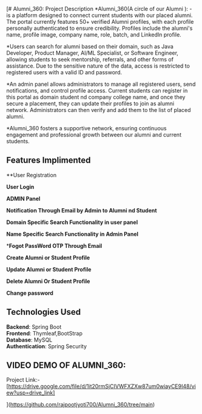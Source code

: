 [# Alumni_360: Project Description
*Alumni_360(A circle of our Alumni ): -  is a platform designed to connect current students with our placed alumni. The portal currently  features  50+  verified Alumni  profiles, with each profile personally authenticated to ensure credibility. Profiles include the alumni's name, profile image, company name, role, batch, and LinkedIn profile.

*Users can search for alumni based on their domain, such as Java Developer, Product Manager, AI/ML Specialist, or Software Engineer, allowing students to seek mentorship, referrals, and other forms of assistance. Due to the sensitive nature of the data, access is restricted to registered users with a valid ID and password.

*An admin panel allows administrators to manage all registered users, send notifications, and control profile access. Current students can register in this portal as domain student nd company college name, and once they secure a placement, they can update their profiles to join as alumni network. Administrators can then verify and add them to the list of placed alumni.

*Alumni_360 fosters a supportive network, ensuring continuous engagement and professional growth between our alumni and current students.
## Features Implimented
**User Registration

**User Login**<br>

**ADMIN Panel**<br>

**Notification Through Email by Admin to Alumni nd Student**<br>

**Domain Specific Search Functionality in user panel**<br>

**Name Specific Search Functionality in Admin Panel**<br>

***Fogot PassWord OTP Through Email**<br>

**Create Alumni or Student Profile**<br>

**Update Alumni or Student Profile**<br>

**Delete Alumni Or Student Profile**<br>

**Change password**<br>
## Technologies Used
**Backend**: Spring Boot<br>
**Frontend**: Thymleaf,BootStrap<br>
**Database**: MySQL <br>
**Authentication**: Spring Security <br>
## VIDEO DEMO OF ALUMNI_360:
Project Link:- [https://drive.google.com/file/d/1it20rmSjCIVWFXZXw87um0wiayCE9I48/view?usp=drive_link]




](https://github.com/rajpootjyoti700/Alumni_360/tree/main)
